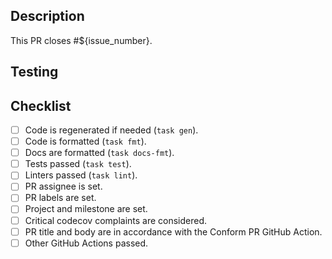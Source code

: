## Description

This PR closes #${issue_number}.

<!-- Write a description to explain changes that are not described in the initatial issues.
What were the reasons for those changes?
Which decisions did you make and why? 
What else should reviewers know about your changes? -->

## Testing

<!-- How did you test your changes?
Which new tests did you add?
Did you run anything manually? -->

## Checklist

- [ ] Code is regenerated if needed (`task gen`).
- [ ] Code is formatted (`task fmt`).
- [ ] Docs are formatted (`task docs-fmt`).
- [ ] Tests passed (`task test`).
- [ ] Linters passed (`task lint`).
- [ ] PR assignee is set.
- [ ] PR labels are set.
- [ ] Project and milestone are set.
- [ ] Critical codecov complaints are considered.
- [ ] PR title and body are in accordance with the Conform PR GitHub Action.
- [ ] Other GitHub Actions passed.
